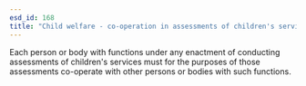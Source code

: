 ```yaml
---
esd_id: 168
title: "Child welfare - co-operation in assessments of children's services"
---
```


Each person or body with functions under any enactment of conducting assessments of children's services must for the purposes of those assessments co-operate with other persons or bodies with such functions.

